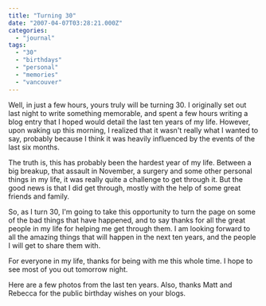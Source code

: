 ```yaml
---
title: "Turning 30"
date: "2007-04-07T03:28:21.000Z"
categories: 
  - "journal"
tags: 
  - "30"
  - "birthdays"
  - "personal"
  - "memories"
  - "vancouver"
---
```


Well, in just a few hours, yours truly will be turning 30. I originally set out last night to write something memorable, and spent a few hours writing a blog entry that I hoped would detail the last ten years of my life. However, upon waking up this morning, I realized that it wasn't really what I wanted to say, probably because I think it was heavily influenced by the events of the last six months.

The truth is, this has probably been the hardest year of my life. Between a big breakup, that assault in November, a surgery and some other personal things in my life, it was really quite a challenge to get through it. But the good news is that I did get through, mostly with the help of some great friends and family.

So, as I turn 30, I'm going to take this opportunity to turn the page on some of the bad things that have happened, and to say thanks for all the great people in my life for helping me get through them. I am looking forward to all the amazing things that will happen in the next ten years, and the people I will get to share them with.

For everyone in my life, thanks for being with me this whole time. I hope to see most of you out tomorrow night.

Here are a few photos from the last ten years. Also, thanks Matt and Rebecca for the public birthday wishes on your blogs.
